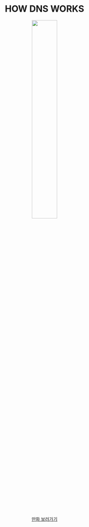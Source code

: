 <div align="center"> <h1>HOW DNS WORKS </h1> </div>

<div align="center">
    <img src="https://github.com/saseungg/how-dns-works-translation/assets/115215178/3b8316fd-71d3-4944-8414-aae9e0e87215" width="40%"/>
</div>

<div align="center">
  <a href="https://howdns.works/ko/">만화 보러가기</a>
</div>
